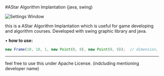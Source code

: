 #AStar Algorithm Implantation (java, swing)

![Settings Window](http://uupload.ir/files/ljnm_screenshot.png)


this is a AStar Algorithm Implantation which is useful for game developing and algorithm courses.
Developed with swing graphic library and java.

• <b>how to use:</b>
```javascript
new Frame(10, 10, 1, new Point(0, 0), new Point(9, 9));  // dimension, max allowed cost, start, end
```


***
feel free to use this under Apache License. (indcluding mentioning developer name)
